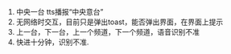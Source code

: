 1. 中央一台 tts播报“中央意台”
2. 无网络时交互，目前只是弹出toast，能否弹出界面，在界面上提示
3. 上一台，下一台，上一个频道，下一个频道，语音识别不准
4. 快进十分钟，识别不准.